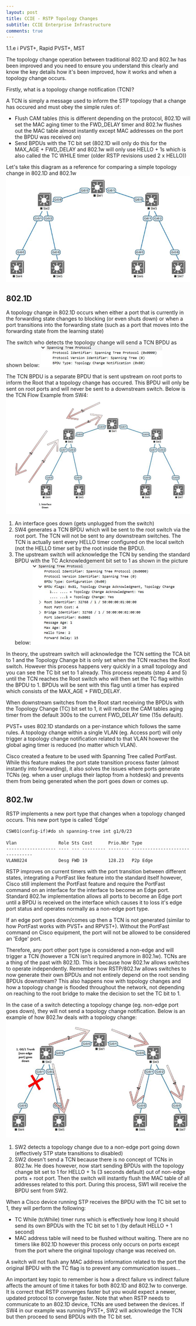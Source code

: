 ```yaml
---
layout: post
title: CCIE - RSTP Topology Changes
subtitle: CCIE Enterprise Infrastructure
comments: true
---
```


1.1.e i PVST+, Rapid PVST+, MST

The topology change operation between traditional 802.1D and 802.1w has been improved and you need to ensure you understand this clearly and know the key details how it's been improved, how it works and when a topology change occurs.

Firstly, what is a topology change notification (TCN)?

A TCN is simply a message used to inform the STP topology that a change has occured and must obey the simple rules of:
- Flush CAM tables (this is different depending on the protocol, 802.1D will set the MAC aging timer to the FWD_DELAY timer and 802.1w flushes out the MAC table almost instantly except MAC addresses on the port the BPDU was received on)
- Send BPDUs with the TC bit set (802.1D will only do this for the MAX_AGE + FWD_DELAY and 802.1w will only use HELLO + 1s which is also called the TC WHILE timer (older RSTP revisions used 2 x HELLO))

Let's take this diagram as a reference for comparing a simple topology change in 802.1D and 802.1w
![STP Topology](/img/2020-02-03-ccie-rstp-topology-change-details/ccie-rstp-basic-topology.JPG)

## 802.1D

A topology change in 802.1D occurs when either a port that is currently in the forwarding state changes to blocking (or even shuts down) or when a port transitions into the forwarding state (such as a port that moves into the forwarding state from the learning state)

The switch who detects the topology change will send a TCN BPDU as shown below:
![STP TCN BPDU Format](/img/2020-02-03-ccie-rstp-topology-change-details/ccie-stp-tcn-bpdu.JPG)

The TCN BPDU is a separate BPDU that is sent upstream on root ports to inform the Root that a topology change has occured. This BPDU will only be sent on root ports and will never be sent to a downstream switch. Below is the TCN Flow Example from SW4:
![STP TCN Flow Example](/img/2020-02-03-ccie-rstp-topology-change-details/ccie-stp-tcn-sent-upstream-example.JPG)

1. An interface goes down (gets unplugged from the switch)
2. SW4 generates a TCN BPDU which will be sent to the root switch via the root port. The TCN will not be sent to any downstream switches. The TCN is actually sent every HELLO timer configured on the local switch (not the HELLO timer set by the root inside the BPDU).
3. The upstream switch will acknowledge the TCN by sending the standard BPDU with the TC Acknowledgement bit set to 1 as shown in the picture below:
![STP TCA Example](/img/2020-02-03-ccie-rstp-topology-change-details/ccie-stp-topology-change-acknowledgement-example.JPG)

In theory, the upstream switch will acknowledge the TCN setting the TCA bit to 1 and the Topology Change bit is only set when the TCN reaches the Root switch. However this process happens very quickly in a small topology and you can see the TC bit set to 1 already.
This process repeats (step 4 and 5) until the TCN reaches the Root switch who will then set the TC flag within the BPDU to 1. BPDUs will be sent with this flag until a timer has expired which consists of the MAX_AGE + FWD_DELAY.

When downstream switches from the Root start receiving the BPDUs with the Topology Change (TC) bit set to 1, it will reduce the CAM tables aging timer from the default 300s to the current FWD_DELAY time (15s default).

PVST+ uses 802.1D standards on a per-instance which follows the same rules. A topology change within a single VLAN (eg. Access port) will only trigger a topology change notification related to that VLAN however the global aging timer is reduced (no matter which VLAN).

Cisco created a feature to be used with Spanning Tree called PortFast. While this feature makes the port state transition process faster (almost instantly into forwarding), it also solves the issues where ports generate TCNs (eg. when a user unplugs their laptop from a hotdesk) and prevents them from being generated when the port goes down or comes up.

## 802.1w

RSTP implements a new port type that changes when a topology changed occurs. This new port type is called 'Edge'
~~~
CSW01(config-if)#do sh spanning-tree int g1/0/23

Vlan                Role Sts Cost      Prio.Nbr Type
------------------- ---- --- --------- -------- --------------------------------
VLAN0224            Desg FWD 19        128.23   P2p Edge
~~~

RSTP improves on current timers with the port transition between different states, integrating a PortFast like feature into the standard itself however, Cisco still implement the PortFast feature and require the PortFast command on an interface for the interface to become an Edge port. Standard 802.1w implementation allows all ports to become an Edge port until a BPDU is received on the interface which causes it to loss it's edge port status and operates normally as a non-edge port type.

If an edge port goes down/comes up then a TCN is not generated (similar to how PortFast works with PVST+ and RPVST+). Without the PortFast command on Cisco equipment, the port will not be allowed to be considered an 'Edge' port.

Therefore, any port other port type is considered a non-edge and will trigger a TCN (however a TCN isn't required anymore in 802.1w). TCNs are a thing of the past with 802.1D. This is because how 802.1w allows switches to operate independently. Remember how RSTP/802.1w allows switches to now generate their own BPDUs and not entirely depend on the root sending BPDUs downstream? This also happens now with topology changes and how a topology change is flooded throughout the network, not depending on reaching to the root bridge to make the decision to set the TC bit to 1.

In the case of a switch detecting a topology change (eg. non-edge port goes down), they will not send a topology change notification. Below is an example of how 802.1w deals with a topology change:
![RSTP TC Example](/img/2020-02-03-ccie-rstp-topology-change-details/ccie-rstp-topology-change-example.JPG)

1. SW2 detects a topology change due to a non-edge port going down (effectively STP state transitions to disabled)
2. SW2 doesn't send a TCN because there is no concept of TCNs in 802.1w. He does however, now start sending BPDUs with the topology change bit set to 1 for HELLO + 1s (3 seconds default) out of non-edge ports + root port. Then the switch will instantly flush the MAC table of all addresses related to this port. During this process, SW1 will receive the BPDU sent from SW2.

When a Cisco device running STP receives the BPDU with the TC bit set to 1, they will perform the following:
- TC While (tcWhile) timer runs which is effectively how long it should send its own BPDUs with the TC bit set to 1 (by default HELLO + 1 second)
- MAC address table will need to be flushed without waiting. There are no timers like 802.1D however this process only occurs on ports except from the port where the original topology change was received on.

A switch will not flush any MAC address information related to the port the original BPDU with the TC flag is to prevent any communication issues...

An important key topic to remember is how a direct failure vs indirect failure affects the amount of time it takes for both 802.1D and 802.1w to converge. It is correct that RSTP converges faster but you would expect a newer, updated protocol to converge faster. Note that when RSTP needs to communicate to an 802.1D device, TCNs are used between the devices. If SW4 in our example was running PVST+, SW2 will acknowledge the TCN but then proceed to send BPDUs with the TC bit set.